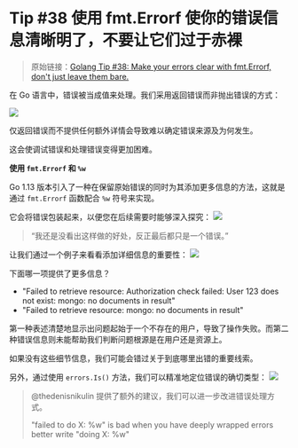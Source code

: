 #  Tip #38 使用 fmt.Errorf 使你的错误信息清晰明了，不要让它们过于赤裸

>  原始链接：[Golang Tip #38: Make your errors clear with fmt.Errorf, don't just leave them bare.](https://twitter.com/func25/status/1764265328165753176)
>

在 Go 语言中，错误被当成值来处理。我们采用返回错误而非抛出错误的方式：

![](./images/038/1.png)


仅返回错误而不提供任何额外详情会导致难以确定错误来源及为何发生。

这会使调试错误和处理错误变得更加困难。

**使用 `fmt.Errorf` 和 `%w`**

Go 1.13 版本引入了一种在保留原始错误的同时为其添加更多信息的方法，这就是通过 `fmt.Errorf` 函数配合 `%w` 符号来实现。

它会将错误包装起来，以便您在后续需要时能够深入探究：
![](./images/038/2.png)

> “我还是没看出这样做的好处，反正最后都只是一个错误。”

让我们通过一个例子来看看添加详细信息的重要性：
![](./images/038/3.png)


下面哪一项提供了更多信息？
- "Failed to retrieve resource: Authorization check failed: User 123 does not exist: mongo: no documents in result"
- "Failed to retrieve resource: mongo: no documents in result"

第一种表述清楚地显示出问题起始于一个不存在的用户，导致了操作失败。而第二种错误信息则未能帮助我们判断问题根源是在用户还是资源上。

如果没有这些细节信息，我们可能会错过关于到底哪里出错的重要线索。

另外，通过使用 `errors.Is()` 方法，我们可以精准地定位错误的确切类型：
![](./images/038/4.png)



> @thedenisnikulin 提供了额外的建议，我们可以进一步改进错误处理方式。
> 
> "failed to do X: %w" is bad when you have deeply wrapped errors
better write "doing X: %w"
